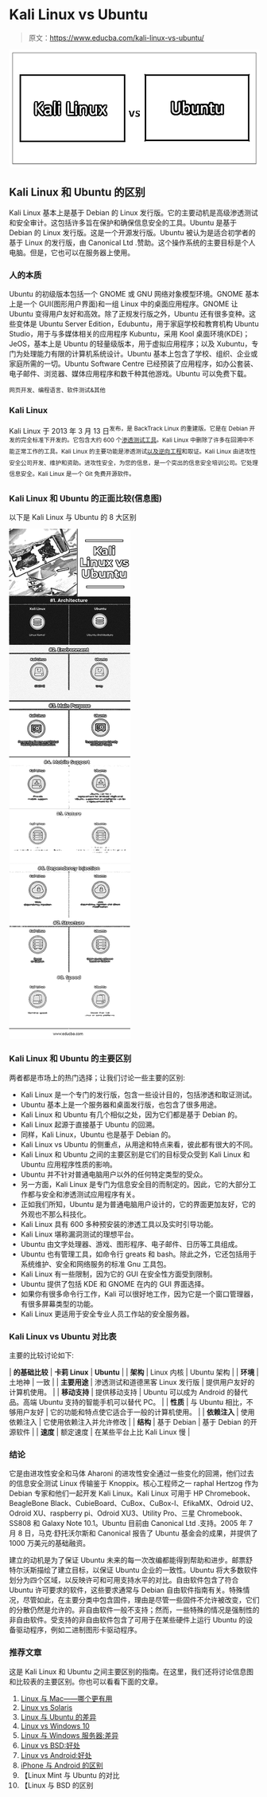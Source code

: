 # Kali Linux vs Ubuntu

> 原文：<https://www.educba.com/kali-linux-vs-ubuntu/>

![Kali Linux vs Ubuntu](img/22fd24192ba747b4aca6ff96a9bdadfd.png)



## Kali Linux 和 Ubuntu 的区别

Kali Linux 基本上是基于 Debian 的 Linux 发行版。它的主要动机是高级渗透测试和安全审计。这包括许多旨在保护和确保信息安全的工具。Ubuntu 是基于 Debian 的 Linux 发行版。这是一个开源发行版。Ubuntu 被认为是适合初学者的基于 Linux 的发行版，由 Canonical Ltd .赞助。这个操作系统的主要目标是个人电脑。但是，它也可以在服务器上使用。

### 人的本质

Ubuntu 的初级版本包括一个 GNOME 或 GNU 网络对象模型环境。GNOME 基本上是一个 GUI(图形用户界面)和一组 Linux 中的桌面应用程序。GNOME 让 Ubuntu 变得用户友好和高效。除了正规发行版之外，Ubuntu 还有很多变种。这些变体是 Ubuntu Server Edition，Edubuntu，用于家庭学校和教育机构 Ubuntu Studio，用于与多媒体相关的应用程序 Kubuntu，采用 Kool 桌面环境(KDE)；JeOS，基本上是 Ubuntu 的轻量级版本，用于虚拟应用程序；以及 Xubuntu，专门为处理能力有限的计算机系统设计。Ubuntu 基本上包含了学校、组织、企业或家庭所需的一切。Ubuntu Software Centre 已经预装了应用程序，如办公套装、电子邮件、浏览器、媒体应用程序和数千种其他游戏。Ubuntu 可以免费下载。

<small>网页开发、编程语言、软件测试&其他</small>

### Kali Linux

Kali Linux 于 2013 年 3 月 13 日<sup>发布，是 BackTrack Linux 的重建版。它是在 Debian 开发的完全标准下开发的。它包含大约 600 个[渗透测试工具](https://www.educba.com/penetration-testing-tools/)。Kali Linux 中删除了许多在回溯中不能正常工作的工具。Kali Linux 的主要功能是渗透测试[以及逆向工程](https://www.educba.com/reverse-engineering-tools/)和取证。Kali Linux 由进攻性安全公司开发、维护和资助。进攻性安全，为您的信息，是一个突出的信息安全培训公司。它处理信息安全。Kali Linux 是一个 Git 免费开源软件。</sup>

### Kali Linux 和 Ubuntu 的正面比较(信息图)

以下是 Kali Linux 与 Ubuntu 的 8 大区别

![Kali Linux vs Ubuntu Infographics](img/3966273eaa45630e09840751263f19e7.png)



### Kali Linux 和 Ubuntu 的主要区别

两者都是市场上的热门选择；让我们讨论一些主要的区别:

*   Kali Linux 是一个专门的发行版，包含一些设计目的，包括渗透和取证测试。
*   Ubuntu 基本上是一个服务器和桌面发行版，也包含了很多用途。
*   Kali Linux 和 Ubuntu 有几个相似之处，因为它们都是基于 Debian 的。
*   Kali Linux 起源于直接基于 Ubuntu 的回溯。
*   同样，Kali Linux，Ubuntu 也是基于 Debian 的。
*   Kali Linux vs Ubuntu 的侧重点，从用途和特点来看，彼此都有很大的不同。
*   Kali Linux 和 Ubuntu 之间的主要区别是它们的目标受众受到 Kali Linux 和 Ubuntu 应用程序性质的影响。
*   Ubuntu 并不针对普通电脑用户以外的任何特定类型的受众。
*   另一方面，Kali Linux 是专门为信息安全目的而制定的。因此，它的大部分工作都与安全和渗透测试应用程序有关。
*   正如我们所知，Ubuntu 是为普通电脑用户设计的，它的界面更加友好，它的外观也不那么科技化。
*   Kali Linux 具有 600 多种预安装的渗透工具以及实时引导功能。
*   Kali Linux 堪称漏洞测试的理想平台。
*   Ubuntu 由文字处理器、游戏、图形程序、电子邮件、日历等工具组成。
*   Ubuntu 也有管理工具，如命令行 greats 和 bash。除此之外，它还包括用于系统维护、安全和网络服务的标准 Gnu 工具包。
*   Kali Linux 有一些限制，因为它的 GUI 在安全性方面受到限制。
*   Ubuntu 提供了包括 KDE 和 GNOME 在内的 GUI 界面选择。
*   如果你有很多命令行工作，Kali 可以很好地工作，因为它是一个窗口管理器，有很多屏幕类型的功能。
*   Kali Linux 更适用于安全专业人员工作站的安全服务器。

### Kali Linux vs Ubuntu 对比表

主要的比较讨论如下:

| ****的基础比较**** | **卡莉 Linux** | **Ubuntu** |
| **架构** | Linux 内核 | Ubuntu 架构 |
| **环境** | 土地神 | 一致 |
| **主要用途** | 渗透测试和道德黑客 Linux 发行版 | 提供用户友好的计算机使用。 |
| **移动支持** | 提供移动支持 | Ubuntu 可以成为 Android 的替代品。高端 Ubuntu 支持的智能手机可以替代 PC。 |
| **性质** | 与 Ubuntu 相比，不够用户友好 | 它的功能和特点使它适合于一般的计算机使用。 |
| **依赖注入** | 使用依赖注入 | 它使用依赖注入并允许修改 |
| **结构** | 基于 Debian | 基于 Debian 的开源软件 |
| **速度** | 额定速度 | 在某些平台上比 Kali Linux 慢 |

### 结论

它是由进攻性安全和马体 Aharoni 的进攻性安全通过一些变化的回溯，他们过去的信息安全测试 Linux 传输鉴于 Knoppix。核心工程师之一 raphal Hertzog 作为 Debian 专家和他们一起开发 Kali Linux。Kali Linux 可用于 HP Chromebook、BeagleBone Black、CubieBoard、CuBox、CuBox-I、EfikaMX、Odroid U2、Odroid XU、raspberry pi、Odroid XU3、Utility Pro、三星 Chromebook、SS808 和 Galaxy Note 10.1。Ubuntu 目前由 Canonical Ltd .支持。2005 年 7 月 8 日，马克·舒托沃尔斯和 Canonical 报告了 Ubuntu 基金会的成果，并提供了 1000 万美元的基础融资。

建立的动机是为了保证 Ubuntu 未来的每一次改编都能得到帮助和进步。邮票舒特尔沃斯描绘了建立目标，以保证 Ubuntu 企业的一致性。Ubuntu 将大多数软件划分为四个区域，以反映许可和可用支持水平的对比。自由软件包含了符合 Ubuntu 许可要求的软件，这些要求通常与 Debian 自由软件指南有关。特殊情况，尽管如此，在主要分类中包含固件，理由是尽管一些固件不允许被改变，它们的分散仍然是允许的。非自由软件一般不支持；然而，一些特殊的情况是强制性的非自由软件。受支持的非自由软件包含了可用于在某些硬件上运行 Ubuntu 的设备驱动程序，例如二进制图形卡驱动程序。

### 推荐文章

这是 Kali Linux 和 Ubuntu 之间主要区别的指南。在这里，我们还将讨论信息图和比较表的主要区别。你也可以看看下面的文章。

1.  [Linux 与 Mac——哪个更有用](https://www.educba.com/linux-vs-mac/)
2.  [Linux vs Solaris](https://www.educba.com/linux-vs-solaris/)
3.  [Linux 与 Ubuntu 的差异](https://www.educba.com/linux-vs-ubuntu/)
4.  [Linux vs Windows 10](https://www.educba.com/linux-vs-windows-10/)
5.  [Linux 与 Windows 服务器:差异](https://www.educba.com/linux-vs-windows-server/)
6.  [Linux vs BSD:好处](https://www.educba.com/linux-vs-bsd/)
7.  [Linux vs Android:好处](https://www.educba.com/linux-vs-android/)
8.  [iPhone 与 Android 的区别](https://www.educba.com/iphone-vs-android/)
9.  【Linux Mint 与 Ubuntu 的对比
10.  【Linux 与 BSD 的区别





